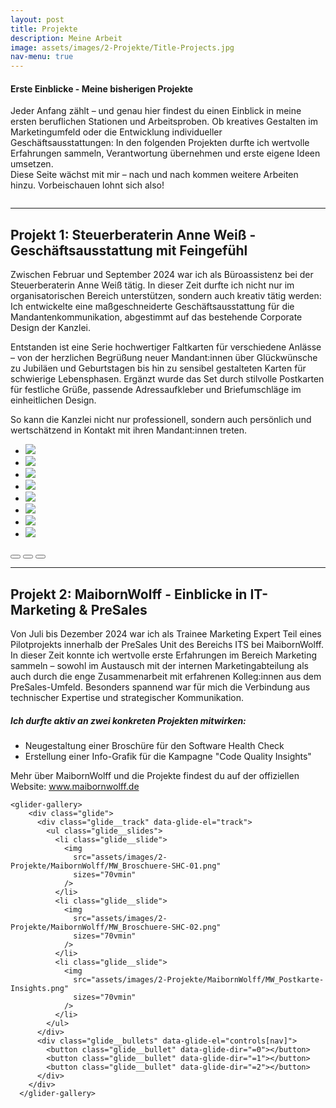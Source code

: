 ```yaml
---
layout: post
title: Projekte
description: Meine Arbeit
image: assets/images/2-Projekte/Title-Projects.jpg
nav-menu: true
---
```


<!-- One -->
<section id="Einleitung Projekte">
    <h4>Erste Einblicke - Meine bisherigen Projekte</h4>
    <p>Jeder Anfang zählt – und genau hier findest du einen Einblick in meine ersten beruflichen Stationen und Arbeitsproben. Ob kreatives Gestalten im Marketingumfeld oder die Entwicklung individueller Geschäftsausstattungen: In den folgenden Projekten durfte ich wertvolle Erfahrungen sammeln, Verantwortung übernehmen und erste eigene Ideen umsetzen.<br>Diese Seite wächst mit mir – nach und nach kommen weitere Arbeiten hinzu. Vorbeischauen lohnt sich also!</p>
</section>

<!-- Two -->
<section class="bricks">
    <article class="style2">
        <span class="image">
            <img src="assets/images/2-Projekte/Steuerkanzlei-Weiß/Logo_Steuer-AnneWeiß.jpg" alt="">
        </span>
        <a href="#Steuerberaterin Anne Weiß">
        </a>
    </article>
    <article class="style5">
        <span class="image">
            <img src="assets/images/2-Projekte/MaibornWolff/Logo_MaibornWolff.jpg" alt="">
        </span>
        <a href="#MaibornWolff">
        </a>
    </article>
</section>
<hr />

<!-- Three -->
<section id="Steuerberaterin Anne Weiß">
  <h2>Projekt 1: Steuerberaterin Anne Weiß - Geschäftsausstattung mit Feingefühl</h2>
  <p>Zwischen Februar und September 2024 war ich als Büroassistenz bei der Steuerberaterin Anne Weiß tätig. In dieser Zeit durfte ich nicht nur im organisatorischen Bereich unterstützen, sondern auch kreativ tätig werden: Ich entwickelte eine maßgeschneiderte Geschäftsausstattung für die Mandantenkommunikation, abgestimmt auf das bestehende Corporate Design der Kanzlei.</p>
  <p>Entstanden ist eine Serie hochwertiger Faltkarten für verschiedene Anlässe – von der herzlichen Begrüßung neuer Mandant:innen über Glückwünsche zu Jubiläen und Geburtstagen bis hin zu sensibel gestalteten Karten für schwierige Lebensphasen. Ergänzt wurde das Set durch stilvolle Postkarten für festliche Grüße, passende Adressaufkleber und Briefumschläge im einheitlichen Design.</p>
  <p>So kann die Kanzlei nicht nur professionell, sondern auch persönlich und wertschätzend in Kontakt mit ihren Mandant:innen treten.</p>
      <glider-gallery>
        <div class="glide">
            <div class="glide__track" data-glide-el="track">
                <ul class="glide__slides">
                    <li class="glide__slide">
                        <img src="assets/images/2-Projekte/Steuerkanzlei-Weiß/SK-Weiß_Karte-01.png" sizes="70vmin"/>
                    </li>
                    <li class="glide__slide">
                        <img src="assets/images/2-Projekte/Steuerkanzlei-Weiß/SK-Weiß_Karte-02.png" sizes="70vmin"/>
                    </li>
                    <li class="glide__slide">
                        <img src="assets/images/2-Projekte/Steuerkanzlei-Weiß/SK-Weiß_Karte-03.png" sizes="70vmin"/>
                    </li>
                    <li class="glide__slide">
                        <img src="assets/images/2-Projekte/Steuerkanzlei-Weiß/SK-Weiß_Karte-04.png" sizes="70vmin"/>
                    </li>
                    <li class="glide__slide">
                        <img src="assets/images/2-Projekte/Steuerkanzlei-Weiß/SK-Weiß_Karte-05.png" sizes="70vmin"/>
                    </li>
                    <li class="glide__slide">
                        <img src="assets/images/2-Projekte/Steuerkanzlei-Weiß/SK-Weiß_Flyer-Sommerfest.png" sizes="70vmin"/>
                    </li>
                    <li class="glide__slide">
                        <img src="assets/images/2-Projekte/Steuerkanzlei-Weiß/SK-Weiß_Adressaufkleber.png" sizes="70vmin"/>
                    </li>
                    <li class="glide__slide">
                        <img src="assets/images/2-Projekte/Steuerkanzlei-Weiß/SK-Weiß_Untersetzer.png" sizes="70vmin"/>
                    </li>
                </ul>
            </div>
            <div class="glide__bullets" data-glide-el="controls[nav]">
                <button class="glide__bullet" data-glide-dir="=0"></button>
                <button class="glide__bullet" data-glide-dir="=1"></button>
                <button class="glide__bullet" data-glide-dir="=2"></button>
            </div>
        </div>
    </glider-gallery>
</section>

<hr />

<!-- Four -->
<section id="MaibornWolff">
  <h2>Projekt 2: MaibornWolff - Einblicke in IT-Marketing & PreSales</h2>
  <p>Von Juli bis Dezember 2024 war ich als Trainee Marketing Expert Teil eines Pilotprojekts innerhalb der PreSales Unit des Bereichs ITS bei MaibornWolff.<br>In dieser Zeit konnte ich wertvolle erste Erfahrungen im Bereich Marketing sammeln – sowohl im Austausch mit der internen Marketingabteilung als auch durch die enge Zusammenarbeit mit erfahrenen Kolleg:innen aus dem PreSales-Umfeld. Besonders spannend war für mich die Verbindung aus technischer Expertise und strategischer Kommunikation.</p>
  <h5>Ich durfte aktiv an zwei konkreten Projekten mitwirken:</h5>
  <ul>
        <li>Neugestaltung einer Broschüre für den Software Health Check</li>
        <li>Erstellung einer Info-Grafik für die Kampagne "Code Quality Insights"</li>
    </ul>
    <p>Mehr über MaibornWolff und die Projekte findest du auf der offiziellen Website: <a href="https://www.maibornwolff.de/">www.maibornwolff.de</a></p>

    <glider-gallery>
        <div class="glide">
          <div class="glide__track" data-glide-el="track">
            <ul class="glide__slides">
              <li class="glide__slide">
                <img
                  src="assets/images/2-Projekte/MaibornWolff/MW_Broschuere-SHC-01.png"
                  sizes="70vmin"
                />
              </li>
              <li class="glide__slide">
                <img
                  src="assets/images/2-Projekte/MaibornWolff/MW_Broschuere-SHC-02.png"
                  sizes="70vmin"
                />
              </li>
              <li class="glide__slide">
                <img
                  src="assets/images/2-Projekte/MaibornWolff/MW_Postkarte-Insights.png"
                  sizes="70vmin"
                />
              </li>
            </ul>
          </div>
          <div class="glide__bullets" data-glide-el="controls[nav]">
            <button class="glide__bullet" data-glide-dir="=0"></button>
            <button class="glide__bullet" data-glide-dir="=1"></button>
            <button class="glide__bullet" data-glide-dir="=2"></button>
          </div>
        </div>
      </glider-gallery>
</section>
